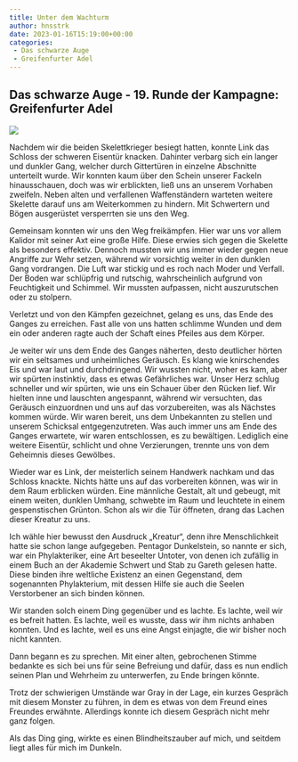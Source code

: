 ```yaml
---
title: Unter dem Wachturm
author: hnsstrk
date: 2023-01-16T15:19:00+00:00
categories:
 - Das schwarze Auge
 - Greifenfurter Adel
---
```

## Das schwarze Auge - 19. Runde der Kampagne: Greifenfurter Adel

![](/uploads/hnsstrk_dungeon_with_an_evil_male_human_necromancer_noble_magic_ec8649cf-5d80-466a-bcd1-a014dcfe4b53-768x512.png)

Nachdem wir die beiden Skelettkrieger besiegt hatten, konnte Link das Schloss der schweren Eisentür knacken. Dahinter verbarg sich ein langer und dunkler Gang, welcher durch Gittertüren in einzelne Abschnitte unterteilt wurde. Wir konnten kaum über den Schein unserer Fackeln hinausschauen, doch was wir erblickten, ließ uns an unserem Vorhaben zweifeln. Neben alten und verfallenen Waffenständern warteten weitere Skelette darauf uns am Weiterkommen zu hindern. Mit Schwertern und Bögen ausgerüstet versperrten sie uns den Weg.

Gemeinsam konnten wir uns den Weg freikämpfen. Hier war uns vor allem Kalidor mit seiner Axt eine große Hilfe. Diese erwies sich gegen die Skelette als besonders effektiv. Dennoch mussten wir uns immer wieder gegen neue Angriffe zur Wehr setzen, während wir vorsichtig weiter in den dunklen Gang vordrangen. Die Luft war stickig und es roch nach Moder und Verfall. Der Boden war schlüpfrig und rutschig, wahrscheinlich aufgrund von Feuchtigkeit und Schimmel. Wir mussten aufpassen, nicht auszurutschen oder zu stolpern.

Verletzt und von den Kämpfen gezeichnet, gelang es uns, das Ende des Ganges zu erreichen. Fast alle von uns hatten schlimme Wunden und dem ein oder anderen ragte auch der Schaft eines Pfeiles aus dem Körper.

Je weiter wir uns dem Ende des Ganges näherten, desto deutlicher hörten wir ein seltsames und unheimliches Geräusch. Es klang wie knirschendes Eis und war laut und durchdringend. Wir wussten nicht, woher es kam, aber wir spürten instinktiv, dass es etwas Gefährliches war. Unser Herz schlug schneller und wir spürten, wie uns ein Schauer über den Rücken lief. Wir hielten inne und lauschten angespannt, während wir versuchten, das Geräusch einzuordnen und uns auf das vorzubereiten, was als Nächstes kommen würde. Wir waren bereit, uns dem Unbekannten zu stellen und unserem Schicksal entgegenzutreten. Was auch immer uns am Ende des Ganges erwartete, wir waren entschlossen, es zu bewältigen. Lediglich eine weitere Eisentür, schlicht und ohne Verzierungen, trennte uns von dem Geheimnis dieses Gewölbes.

Wieder war es Link, der meisterlich seinem Handwerk nachkam und das Schloss knackte. Nichts hätte uns auf das vorbereiten können, was wir in dem Raum erblicken würden. Eine männliche Gestalt, alt und gebeugt, mit einem weiten, dunklen Umhang, schwebte im Raum und leuchtete in einem gespenstischen Grünton. Schon als wir die Tür öffneten, drang das Lachen dieser Kreatur zu uns.

Ich wähle hier bewusst den Ausdruck &#8222;Kreatur&#8220;, denn ihre Menschlichkeit hatte sie schon lange aufgegeben. Pentagor Dunkelstein, so nannte er sich, war ein Phylakteriker, eine Art beseelter Untoter, von denen ich zufällig in einem Buch an der Akademie Schwert und Stab zu Gareth gelesen hatte. Diese binden ihre weltliche Existenz an einen Gegenstand, dem sogenannten Phylakterium, mit dessen Hilfe sie auch die Seelen Verstorbener an sich binden können.

Wir standen solch einem Ding gegenüber und es lachte. Es lachte, weil wir es befreit hatten. Es lachte, weil es wusste, dass wir ihm nichts anhaben konnten. Und es lachte, weil es uns eine Angst einjagte, die wir bisher noch nicht kannten.

Dann begann es zu sprechen. Mit einer alten, gebrochenen Stimme bedankte es sich bei uns für seine Befreiung und dafür, dass es nun endlich seinen Plan und Wehrheim zu unterwerfen, zu Ende bringen könnte.

Trotz der schwierigen Umstände war Gray in der Lage, ein kurzes Gespräch mit diesem Monster zu führen, in dem es etwas von dem Freund eines Freundes erwähnte. Allerdings konnte ich diesem Gespräch nicht mehr ganz folgen.

Als das Ding ging, wirkte es einen Blindheitszauber auf mich, und seitdem liegt alles für mich im Dunkeln.
